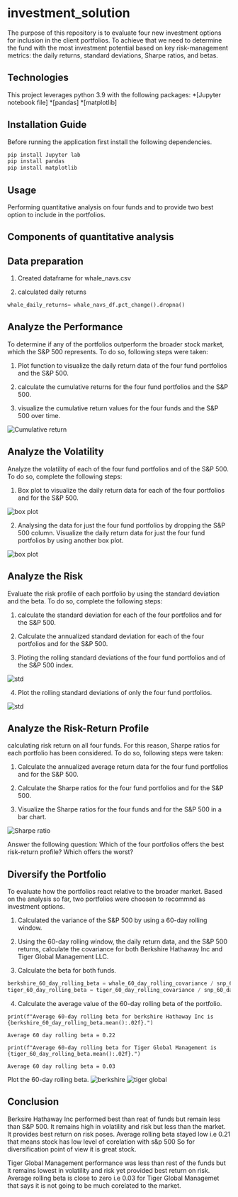 # investment_solution

The purpose of this repository is to evaluate four new investment options for inclusion in the client portfolios. To achieve that we need to determine the fund with the most investment potential based on key risk-management metrics: the daily returns, standard deviations, Sharpe ratios, and betas.

## Technologies

This project leverages python 3.9 with the following packages:
*[Jupyter notebook file]
*[pandas]
*[matplotlib]

## Installation Guide

Before running the application first install the following dependencies.

```python
pip install Jupyter lab
pip install pandas
pip install matplotlib
```

## Usage

Performing quantitative analysis on four funds and to provide two best option to include in the portfolios.

## Components of quantitative analysis

## Data preparation

1. Created dataframe for whale_navs.csv

2. calculated daily returns

```python
whale_daily_returns= whale_navs_df.pct_change().dropna()
```

## Analyze the Performance

 To determine if any of the portfolios outperform the broader stock market, which the S&P 500 represents. To do so, following steps were taken:

1. Plot function to visualize the daily return data of the four fund portfolios and the S&P 500.

2. calculate the cumulative returns for the four fund portfolios and the S&P 500.

3. visualize the cumulative return values for the four funds and the S&P 500 over time.

![Cumulative return](cum-return.png)

## Analyze the Volatility

Analyze the volatility of each of the four fund portfolios and of the S&P 500. To do so, complete the following steps:

1. Box plot to visualize the daily return data for each of the four portfolios and for the S&P 500.

![box plot](box-plot.png)

2. Analysing the data for just the four fund portfolios by dropping the S&P 500 column. Visualize the daily return data for just the four fund portfolios by using another box plot.

![box plot](box-plot1.png)

## Analyze the Risk

Evaluate the risk profile of each portfolio by using the standard deviation and the beta. To do so, complete the following steps:

1. calculate the standard deviation for each of the four portfolios and for the S&P 500.

2. Calculate the annualized standard deviation for each of the four portfolios and for the S&P 500.

3. Ploting the rolling standard deviations of the four fund portfolios and of the S&P 500 index.

![std](std-rolling.png)

4. Plot the rolling standard deviations of only the four fund portfolios.

![std](rolling-std.png)

## Analyze the Risk-Return Profile

calculating risk return on all four funds.
 For this reason, Sharpe ratios for each portfolio has been considered. To do so, following steps were taken:

1. Calculate the annualized average return data for the four fund portfolios and for the S&P 500.

2. Calculate the Sharpe ratios for the four fund portfolios and for the S&P 500.

3. Visualize the Sharpe ratios for the four funds and for the S&P 500 in a bar chart.

![Sharpe ratio](sharpe-ratio.png)

Answer the following question: Which of the four portfolios offers the best risk-return profile? Which offers the worst?

## Diversify the Portfolio

 To evaluate how the portfolios react relative to the broader market. Based on the analysis so far, two portfolios were choosen to  recommnd as investment options.

1. Calculated the variance of the S&P 500 by using a 60-day rolling window.

2. Using the 60-day rolling window, the daily return data, and the S&P 500 returns, calculate the covariance for both Berkshire Hathaway Inc and Tiger Global Management LLC.

3. Calculate the beta for both funds.
```python
berkshire_60_day_rolling_beta = whale_60_day_rolling_covariance / snp_60_day_rolling_variance
tiger_60_day_rolling_beta = tiger_60_day_rolling_covariance / snp_60_day_rolling_variance
```

4. Calculate the average value of the 60-day rolling beta of the portfolio.
```
print(f"Average 60-day rolling beta for berkshire Hathaway Inc is {berkshire_60_day_rolling_beta.mean():.02f}.")

Average 60 day rolling beta = 0.22

print(f"Average 60-day rolling beta for Tiger Global Management is {tiger_60_day_rolling_beta.mean():.02f}.")

Average 60 day rolling beta = 0.03
```

Plot the 60-day rolling beta.
![berkshire](bhi-beta.png)
![tiger global](tgm-beta.png)

## Conclusion

Berksire Hathaway Inc performed best than reat of funds but remain less than S&P 500. It remains high in volatility and risk but less than the market. It provides best return on risk poses. Average rolling beta stayed low i.e 0.21 that means stock has low level of corelation with s&p 500 So for diversification point of view it is great stock.

Tiger Global Management performance was less than rest of the funds but it remains lowest in volatility and risk yet provided best return on risk. Average rolling beta is close to zero i.e 0.03 for Tiger Global Managemet that says it is not going to be much corelated to the market.



